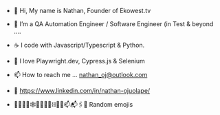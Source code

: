  - 👋 Hi, My name is Nathan, Founder of Ekowest.tv 
 - 👀 I’m a QA Automation Engineer / Software Engineer (in Test & beyond .... 
 - ☕️ I code with Javascript/Typescript & Python.
 - 🚀 I love Playwright.dev, Cypress.js & Selenium 
 - 📫 How to reach me ... nathan_oj@outlook.com
 - 📎 https://www.linkedin.com/in/nathan-ojuolape/
 
 -  🧮📌📍🤖🕸️🚴🏿‍♂️🚧⛓️⛓️‍💥📫📬🖇️🔗  Random emojis

<!---
Bodebode/Bodebode is a ✨ special ✨ repository because its `README.md` (this file) appears on your GitHub profile.
You can click the Preview link to take a look at your changes.
--->
